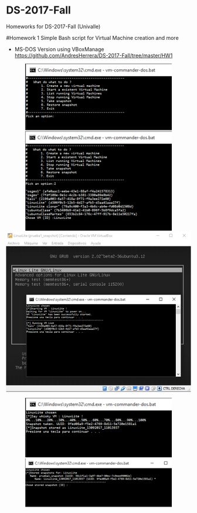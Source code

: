 # DS-2017-Fall
Homeworks for DS-2017-Fall (Univalle)

#Homework 1
Simple Bash script for Virtual Machine creation and more
+ MS-DOS Version using VBoxManage
https://github.com/AndresHerrera/DS-2017-Fall/tree/master/HW1

<p align="center">
  <img src="HW1/snap1.png" width="400"/>
  <img src="HW1/snap2.png" width="400"/>
  <br>
  <img src="HW1/snap3.png" width="600"/>
</p>
<p align="center">
  <img src="HW1/snap4.png" width="400"/>
  <img src="HW1/snap5.png" width="400"/>
</p>
